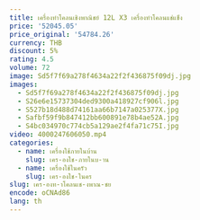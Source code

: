 ```yaml
---
title: เครื่องทําโคลนเชิงพาณิชย์ 12L X3 เครื่องทําโคลนแช่แข็ง
price: '52045.05'
price_original: '54784.26'
currency: THB
discount: 5%
rating: 4.5
volume: 72
image: Sd5f7f69a278f4634a22f2f436875f09dj.jpg
images:
  - Sd5f7f69a278f4634a22f2f436875f09dj.jpg
  - S26e6e15737304ded9300a418927cf906l.jpg
  - S527b18d488d74161aa66b7147a025377X.jpg
  - Safbf59f9b847412bb600891e78b4ae52A.jpg
  - S4bc034970c774cb5a129ae2f4fa71c75I.jpg
video: 4000247606050.mp4
categories:
  - name: เครื่องใช้ภายในบ้าน
    slug: เคร-องใช-ภายในบ-าน
  - name: เครื่องใช้ในครัว
    slug: เคร-องใช-ในคร
slug: เคร-องท-าโคลนเช-งพาณ-ชย
encode: oCNAd86
lang: th
---
```

  